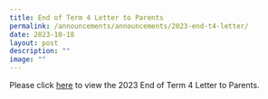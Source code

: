 ```yaml
---
title: End of Term 4 Letter to Parents
permalink: /announcements/announcements/2023-end-t4-letter/
date: 2023-10-18
layout: post
description: ""
image: ""
---
```

Please click [here](https://www.crestsec.edu.sg/info-at-crest/useful-links/parent/) to view the 2023 End of Term 4 Letter to Parents.